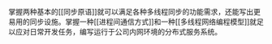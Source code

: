 




掌握两种基本的[[同步原语]]就可以满足各种多线程同步的功能需求，还能写出更易用的同步设施。掌握一种[[进程间通信方式]]和一种[[多线程网络编程模型]]就足以应对日常开发任务，编写运行于公司内网环境的分布式服务系统。
